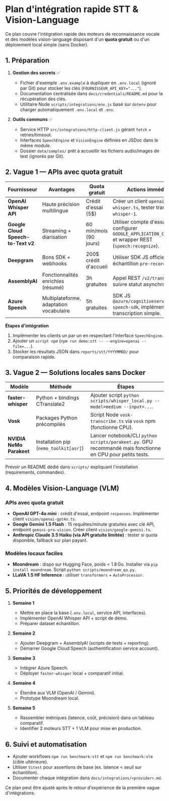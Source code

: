 # Plan d'intégration rapide STT & Vision-Language

Ce plan couvre l'intégration rapide des moteurs de reconnaissance vocale et des modèles vision-language disposant d'un **quota gratuit** ou d'un déploiement local simple (sans Docker).

## 1. Préparation

1. **Gestion des secrets** ✅
   - Fichier d'exemple `.env.example` à dupliquer en `.env.local` (ignoré par Git) pour stocker les clés (`FOURNISSEUR_API_KEY="..."`).
   - Documentation centralisée dans `docs/credentials/README.md` pour la récupération des clés.
   - Utilitaire Node `scripts/integrations/env.js` basé sur `dotenv` pour charger automatiquement `.env.local` et `.env`.

2. **Outils communs** ✅
   - Service HTTP `src/integrations/http-client.js` gérant `fetch` + retries/timeout.
   - Interfaces `SpeechEngine` et `VisionEngine` définies en JSDoc dans le même module.
   - Dossier `data/samples/` prêt à accueillir les fichiers audio/images de test (ignorés par Git).

## 2. Vague 1 — APIs avec quota gratuit

| Fournisseur | Avantages | Quota gratuit | Actions immédiates |
|-------------|-----------|---------------|--------------------|
| **OpenAI Whisper API** | Haute précision multilingue | Crédit d'essai (5$) | Créer un client `openai-whisper.ts`, tester transcription `whisper-1`.
| **Google Cloud Speech-to-Text v2** | Streaming + diarisation | 60 min/mois (90 jours) | Utiliser compte d'essai, configurer `GOOGLE_APPLICATION_CREDENTIALS` et wrapper REST (`speech:recognize`).
| **Deepgram** | Bons SDK + webhooks | 200$ crédit d'accueil | Utiliser SDK JS officiel, test sur échantillon `pre-recorded`.
| **AssemblyAI** | Fonctionnalités enrichies (résumé) | 3h gratuites | Appel REST `/v2/transcript`, suivre statut asynchrone.
| **Azure Speech** | Multiplateforme, adaptation vocabulaire | 5h gratuites | SDK JS `@azure/cognitiveservices-speech-sdk`, implémenter transcription simple.

**Étapes d'intégration**
1. Implémenter les clients un par un en respectant l'interface `SpeechEngine`.
2. Ajouter un `script npm` (`npm run demo:stt -- --engine=openai --file=...`).
3. Stocker les résultats JSON dans `reports/stt/YYYYMMDD/` pour comparaison rapide.

## 3. Vague 2 — Solutions locales sans Docker

| Modèle | Méthode | Étapes |
|--------|---------|--------|
| **faster-whisper** | Python + bindings CTranslate2 | Ajouter script `python scripts/whisper_local.py --model=medium --input=...`.
| **Vosk** | Packages Python précompilés | Script Node `vosk-transcribe.ts` via `vosk` npm (fonctionne CPU).
| **NVIDIA NeMo Parakeet** | Installation pip (`nemo_toolkit[asr]`) | Lancer notebook/CLI `python scripts/parakeet.py`. GPU recommandé mais fonctionne en CPU pour petits tests.

Prévoir un README dédié dans `scripts/` expliquant l'installation (requirements, commandes).

## 4. Modèles Vision-Language (VLM)

### APIs avec quota gratuit
- **OpenAI GPT-4o mini** : crédit d'essai, endpoint `responses`. Implémenter client `vision/openai-gpt4o.ts`.
- **Google Gemini 1.5 Flash** : 15 requêtes/minute gratuites avec clé API, endpoint `gemini-pro-vision`. Créer client `vision/google-gemini.ts`.
- **Anthropic Claude 3.5 Haiku (via API gratuite limitée)** : tester si quota disponible, fallback sur plan payant.

### Modèles locaux faciles
- **Moondream** : dispo sur Hugging Face, poids < 1.8 Go. Installer via `pip install moondream`. Script `python scripts/moondream_qa.py`.
- **LLaVA 1.5 HF Inference** : utiliser `transformers` + `AutoProcessor`.

## 5. Priorités de développement

1. **Semaine 1**
   - Mettre en place la base (`.env.local`, service API, interfaces).
   - Implémenter OpenAI Whisper API + script de démo.
   - Préparer dataset échantillon.

2. **Semaine 2**
   - Ajouter Deepgram + AssemblyAI (scripts de tests + reporting).
   - Démarrer Google Cloud Speech (authentification service account).

3. **Semaine 3**
   - Intégrer Azure Speech.
   - Déployer `faster-whisper` local + comparatif initial.

4. **Semaine 4**
   - Étendre aux VLM (OpenAI / Gemini).
   - Prototype Moondream local.

5. **Semaine 5**
   - Rassembler métriques (latence, coût, précision) dans un tableau comparatif.
   - Identifier 2 moteurs STT + 1 VLM pour mise en production.

## 6. Suivi et automatisation

- Ajouter workflows `npm run benchmark:stt` et `npm run benchmark:vlm` (cible ultérieure).
- Utiliser `Vitest` pour assertions de base (ex. latence < seuil sur échantillon).
- Documenter chaque intégration dans `docs/integrations/<provider>.md`.

Ce plan peut être ajusté après le retour d'expérience de la première vague d'intégrations.
